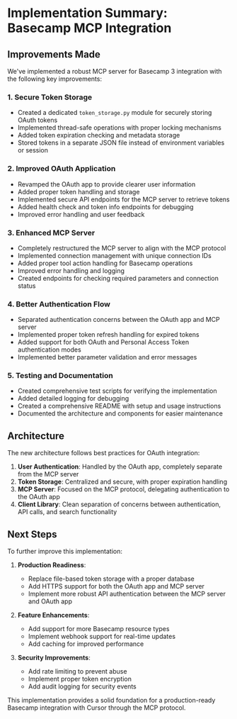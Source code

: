 # Implementation Summary: Basecamp MCP Integration

## Improvements Made

We've implemented a robust MCP server for Basecamp 3 integration with the following key improvements:

### 1. Secure Token Storage

- Created a dedicated `token_storage.py` module for securely storing OAuth tokens
- Implemented thread-safe operations with proper locking mechanisms
- Added token expiration checking and metadata storage
- Stored tokens in a separate JSON file instead of environment variables or session

### 2. Improved OAuth Application

- Revamped the OAuth app to provide clearer user information
- Added proper token handling and storage
- Implemented secure API endpoints for the MCP server to retrieve tokens
- Added health check and token info endpoints for debugging
- Improved error handling and user feedback

### 3. Enhanced MCP Server

- Completely restructured the MCP server to align with the MCP protocol
- Implemented connection management with unique connection IDs
- Added proper tool action handling for Basecamp operations
- Improved error handling and logging
- Created endpoints for checking required parameters and connection status

### 4. Better Authentication Flow

- Separated authentication concerns between the OAuth app and MCP server
- Implemented proper token refresh handling for expired tokens
- Added support for both OAuth and Personal Access Token authentication modes
- Implemented better parameter validation and error messages

### 5. Testing and Documentation

- Created comprehensive test scripts for verifying the implementation
- Added detailed logging for debugging
- Created a comprehensive README with setup and usage instructions
- Documented the architecture and components for easier maintenance

## Architecture

The new architecture follows best practices for OAuth integration:

1. **User Authentication**: Handled by the OAuth app, completely separate from the MCP server
2. **Token Storage**: Centralized and secure, with proper expiration handling
3. **MCP Server**: Focused on the MCP protocol, delegating authentication to the OAuth app
4. **Client Library**: Clean separation of concerns between authentication, API calls, and search functionality

## Next Steps

To further improve this implementation:

1. **Production Readiness**:
   - Replace file-based token storage with a proper database
   - Add HTTPS support for both the OAuth app and MCP server
   - Implement more robust API authentication between the MCP server and OAuth app

2. **Feature Enhancements**:
   - Add support for more Basecamp resource types
   - Implement webhook support for real-time updates
   - Add caching for improved performance

3. **Security Improvements**:
   - Add rate limiting to prevent abuse
   - Implement proper token encryption
   - Add audit logging for security events

This implementation provides a solid foundation for a production-ready Basecamp integration with Cursor through the MCP protocol.
